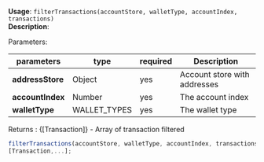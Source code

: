 **Usage**: `filterTransactions(accountStore, walletType, accountIndex, transactions)`    
**Description**: 

Parameters: 

| parameters        | type          | required       | Description                                      |  
|-------------------|---------------|----------------| -------------------------------------------------|
| **addressStore**  | Object   | yes            | Account store with addresses                           |
| **accountIndex**  | Number   | yes            | The account index                           |
| **walletType**    | WALLET_TYPES   | yes            | The wallet type                           |

Returns : {[Transaction]} - Array of transaction filtered 

```js
filterTransactions(accountStore, walletType, accountIndex, transactions);
[Transaction,...];
```